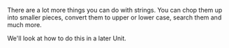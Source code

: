 There are a lot more things you can do with strings. You can chop them up into smaller pieces, convert them to upper or lower case, search them and much more.

We'll look at how to do this in a later Unit.

